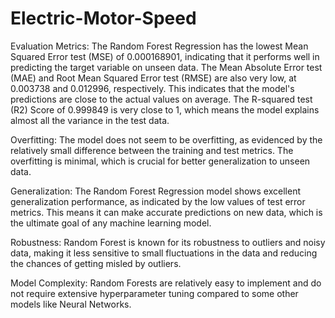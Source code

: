 # Electric-Motor-Speed

Evaluation Metrics: 
The Random Forest Regression has the lowest Mean Squared Error test (MSE) of 0.000168901, indicating that it performs well in predicting the target variable on unseen data.
The Mean Absolute Error test (MAE) and Root Mean Squared Error test (RMSE) are also very low, at 0.003738 and 0.012996, respectively. This indicates that the model's predictions are close to the actual values on average.
The R-squared test (R2) Score of 0.999849 is very close to 1, which means the model explains almost all the variance in the test data.

Overfitting:
The model does not seem to be overfitting, as evidenced by the relatively small difference between the training and test metrics. The overfitting is minimal, which is crucial for better generalization to unseen data.

Generalization:
The Random Forest Regression model shows excellent generalization performance, as indicated by the low values of test error metrics. This means it can make accurate predictions on new data, which is the ultimate goal of any machine learning model.

Robustness:
Random Forest is known for its robustness to outliers and noisy data, making it less sensitive to small fluctuations in the data and reducing the chances of getting misled by outliers.

Model Complexity:
Random Forests are relatively easy to implement and do not require extensive hyperparameter tuning compared to some other models like Neural Networks.

